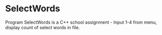 # SelectWords
Program SelectWords is a C++ school assignment - Input 1-4 from menu, display count of select words in file.
